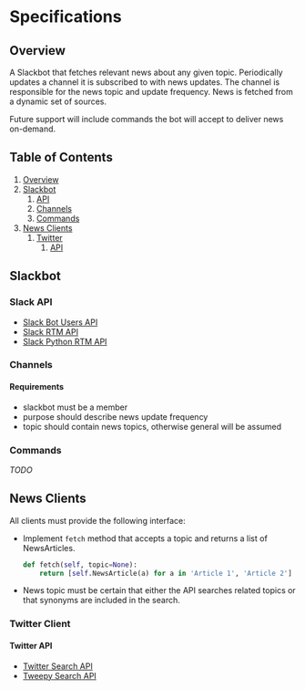 # Specifications

## Overview
A Slackbot that fetches relevant news about any given topic.  Periodically
updates a channel it is subscribed to with news updates.  The channel is
responsible for the news topic and update frequency.  News is fetched from a
dynamic set of sources.

Future support will include commands the bot will accept to deliver news
on-demand.


## Table of Contents
1. [Overview](#overview)
1. [Slackbot](#slackbot)
    1. [API](#slack-api)
    1. [Channels](#channels)
    1. [Commands](#commands)
1. [News Clients](#news-clients)
    1. [Twitter](#twitter-client)
        1. [API](#twitter-api)

## Slackbot

### Slack API
* [Slack Bot Users API](https://api.slack.com/bot-users)
* [Slack RTM API](https://api.slack.com/rtm)
* [Slack Python RTM API](https://slackapi.github.io/python-slackclient/real_time_messaging.html#rtm-events)

### Channels

#### Requirements
* slackbot must be a member
* purpose should describe news update frequency
* topic should contain news topics, otherwise general will be assumed

### Commands
*TODO*

## News Clients
All clients must provide the following interface:
* Implement `fetch` method that accepts a topic and returns a list of
  NewsArticles.

    ```python
    def fetch(self, topic=None):
        return [self.NewsArticle(a) for a in 'Article 1', 'Article 2']
    ```

* News topic must be certain that either the API searches related
  topics or that synonyms are included in the search.

### Twitter Client

#### Twitter API
* [Twitter Search API](https://dev.twitter.com/rest/public/search)
* [Tweepy Search API](https://tweepy.readthedocs.io/en/v3.5.0/api.html#API.search)
